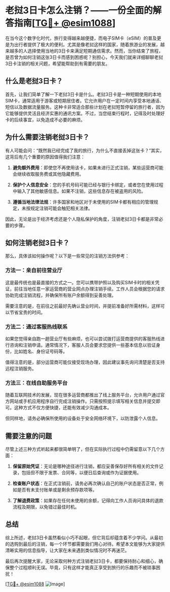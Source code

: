 # 老挝3日卡怎么注销？——一份全面的解答指南[[TG💪+ @esim1088](https://t.me/s/esim1088)]

在当今这个数字化时代，旅行变得越来越便捷，而电子SIM卡（eSIM）的普及更是为出行者提供了极大的便利。尤其是像老挝这样的国家，随着旅游业的发展，越来越多的人选择使用当地的3日卡来满足短期通信需求。然而，当你结束了旅程，是否曾为如何注销这张3日卡而感到困惑呢？别担心，今天我们就来详细聊聊老挝3日卡注销的相关问题，希望能帮助到有需要的朋友。

## 什么是老挝3日卡？

首先，让我们简单了解一下老挝3日卡是什么。老挝3日卡是一种短期使用的本地SIM卡，通常适用于游客或短期居住者。它允许用户在一定时间内享受本地通话、短信以及数据流量服务。这种卡非常适合那些计划在老挝短暂停留的旅行者，因为它能够提供灵活且经济实惠的通讯方案。不过，当您结束行程时，记得及时处理好卡的后续事宜，以免造成不必要的麻烦。

## 为什么需要注销老挝3日卡？

有人可能会问：“既然我已经完成了我的旅行，为什么不直接丢掉这张卡？”其实，这背后有几个重要的原因值得我们注意：

1. **避免额外费用**：即使您不再使用该卡，如果未进行正式注销，某些运营商可能会继续收取服务费或其他隐藏费用。
   
2. **保护个人信息安全**：您的手机号码可能已经与银行卡绑定，或者您在使用过程中输入了其他敏感信息。如果不注销，这些信息存在被盗用的风险。

3. **遵循当地法律法规**：许多国家和地区对于未使用的SIM卡都有相应的管理规定，未按规定注销可能会触犯相关法律。

因此，无论是出于经济考虑还是个人隐私保护的角度，注销老挝3日卡都是非常必要的步骤。

## 如何注销老挝3日卡？

那么，具体该如何操作呢？以下是一些常见的注销方法供参考：

### 方法一：亲自前往营业厅

这是最传统也是最直接的方式之一。您可以携带护照以及购买SIM卡时的相关凭证，前往当地任意一家运营商的营业网点办理注销手续。工作人员会根据您的请求协助完成注销流程，并确保所有账户余额得到妥善处理。

需要注意的是，在前往之前最好先确认营业时间，并提前准备好所需材料，这样可以节省宝贵的时间。

### 方法二：通过客服热线联系

如果您觉得亲自跑一趟营业厅有些麻烦，也可以尝试拨打运营商提供的客服热线进行咨询和注销申请。通常情况下，客服人员会要求您提供一些基本信息以验证身份，比如姓名、身份证号码等。

值得注意的是，部分运营商可能仅接受现场办理，因此建议事先询问清楚是否支持远程注销服务。

### 方法三：在线自助服务平台

随着互联网技术的发展，现在很多运营商都推出了线上服务平台，允许用户通过官方网站或手机应用程序自行完成注销操作。只需按照提示填写相关信息并提交即可。这种方式不仅方便快捷，还能有效减少沟通成本。

但同样地，请务必确保所使用的设备处于安全网络环境下，以防泄露个人信息。

## 需要注意的问题

尽管上述三种方式听起来都很简单明了，但在实际执行过程中仍需留意以下几个方面：

1. **保留原始凭证**：无论是哪种途径进行注销，都应妥善保存好所有相关的文件记录，包括但不限于发票、合同等，以便日后查询或作为证据使用。

2. **检查账户状态**：在正式注销前，请务必再次确认自己的账户状态是否正常，例如是否有未支付账单或是剩余预存款项等。

3. **了解退费政策**：如果存在任何未使用的余额，记得向工作人员询问具体的退款流程及期限，以免错过最佳时机。

## 总结

综上所述，老挝3日卡虽然看似小巧不起眼，但它背后却蕴含着不少学问。从最初的选购到最后的注销，每一个环节都需要我们用心对待。希望本文能够为大家提供清晰实用的信息指导，让大家在未来遇到类似情况时不再迷茫。

最后再次提醒大家，无论采取何种方式注销老挝3日卡，都要保持耐心和细心，确保整个过程顺利无误。毕竟，只有这样才能真正享受到旅行的乐趣而不被琐事困扰！

[[TG💪+ @esim1088](https://t.me/s/esim1088) ![Image](https://i.postimg.cc/4NQfJmqS/Snipaste-2025-05-13-00-14-12.png)]
